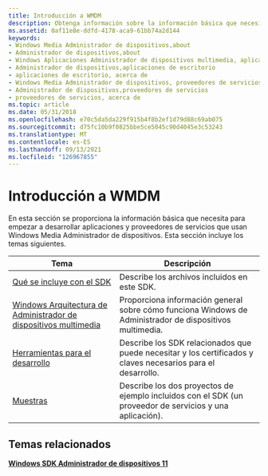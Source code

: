```yaml
---
title: Introducción a WMDM
description: Obtenga información sobre la información básica que necesita para empezar a desarrollar aplicaciones y proveedores de servicios que usan Windows Media Administrador de dispositivos.
ms.assetid: 0af11e8e-ddfd-4178-aca9-61bb74a2d144
keywords:
- Windows Media Administrador de dispositivos,about
- Administrador de dispositivos,about
- Windows Aplicaciones Administrador de dispositivos multimedia, aplicaciones de escritorio
- Administrador de dispositivos,aplicaciones de escritorio
- aplicaciones de escritorio, acerca de
- Windows Media Administrador de dispositivos, proveedores de servicios
- Administrador de dispositivos,proveedores de servicios
- proveedores de servicios, acerca de
ms.topic: article
ms.date: 05/31/2018
ms.openlocfilehash: e70c5da5da229f915b4f8b2ef1d79d88c69ab075
ms.sourcegitcommit: d75fc10b9f0825bbe5ce5045c90d4045e3c53243
ms.translationtype: MT
ms.contentlocale: es-ES
ms.lasthandoff: 09/13/2021
ms.locfileid: "126967855"
---
```

# <a name="getting-started-with-wmdm"></a>Introducción a WMDM

En esta sección se proporciona la información básica que necesita para empezar a desarrollar aplicaciones y proveedores de servicios que usan Windows Media Administrador de dispositivos. Esta sección incluye los temas siguientes.



| Tema                                                                                      | Descripción                                                                                         |
|--------------------------------------------------------------------------------------------|-----------------------------------------------------------------------------------------------------|
| [Qué se incluye con el SDK](whats-included-with-the-sdk.md)                            | Describe los archivos incluidos en este SDK.                                                           |
| [Windows Arquitectura de Administrador de dispositivos multimedia](windows-media-device-manager-architecture.md) | Proporciona información general sobre cómo funciona Windows de Administrador de dispositivos multimedia.                                 |
| [Herramientas para el desarrollo](tools-for-development.md)                                         | Describe los SDK relacionados que puede necesitar y los certificados y claves necesarios para el desarrollo.   |
| [Muestras](samples.md)                                                                     | Describe los dos proyectos de ejemplo incluidos con el SDK (un proveedor de servicios y una aplicación). |



 

## <a name="related-topics"></a>Temas relacionados

<dl> <dt>

[**Windows SDK Administrador de dispositivos 11**](windows-media-device-manager-11-sdk.md)
</dt> </dl>

 

 




